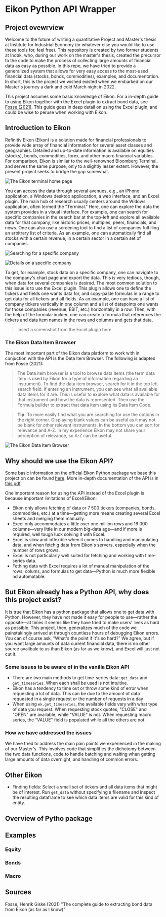 # Eikon Python API Wrapper

## Project ovewrview

Welcome to the future of writing a quantitative Project and Master's thesis at Institute for Industrial Economy (or whatever else you would like to use these tools for, feel free). This repository is created by two former students at Indøk, who, during our work on the master's thesis, created the precursor to the code to make the process of collecting large amounts of financial data as easy as possible. In this repo, we have tried to provide a generalized system that allows for very easy access to the most-used financial data (stocks, bonds, commodities), examples, and documentation. In short, this is the project we wished existed when we embarked on our Master's journey a dark and cold March night in 2022.

This project assumes some basic knowledge of Eikon. For a in-depth guide to using Eikon together with the Excel plugin to extract bond data, see [Fosse (2021)](https://docs.google.com/document/d/1KYKZ6Mcp7nYa3xAMIlHPpvCGj6XhV9Hm/edit?usp=sharing&ouid=102135063001800642455&rtpof=true&sd=true). This guide goes in deep detail on using the Excel plugin, and could be wise to peruse when working with Eikon.

## Introduction to Eikon

Refinitiv Eikon (Eikon) is a solution made for financial professionals to provide wide array of financial information for several asset classes and geographies. Detailed and up-to-date information is available on equities (stocks), bonds, commodities, forex, and other macro financial variables. For comparison, Eikon is similar to the well-renowned Bloomberg Terminal, and serves the same purpose, only to a slightly lesser extent. However, the present project seeks to bridge the gap somewhat.

![The Eikon terminal home page](img/eikon-homepage.png "The Eikon terminal home page")

You can access the data through several avenues, e.g., an iPhone application, a Windows desktop appliocation, a web interface, and an Excel plugin. The main hub of research usually centers around the Widows application, often termed the "Terminal." Here, one can explore the data the system provides in a visual interface. For example, one can search for specific companies in the search bar at the top-left and explore all available data for that company, like historic prices, multiples, peers, financials, and news. One can also use a screening tool to find a list of companies fulfilling an arbitrary list of criteria. As an example, one can automatically find all stocks with a certain revenue, in a certain sector in a certain set of companies.

![Searching for a specific company](img/eikon-search.png "Searching for a specific company")

![Details on a specific company](img/eikon-company-details.png "Details on a specific company")

To get, for example, stock data on a specific company, one can navigate to the company's chart page and export the data. This is very tedious, though, when data for several companies is desired. The most common solution to this issue is to use the Excel plugin. This plugin allows one to define the tickers and fields one wants data for, and copy-paste formulas in a range to get data for all tickers and all fields. As an example, one can have a list of company tickers vertically in one column and a list of datapoints one wants for those companies (revenue, EBIT, etc.) horizontally in a row. Then, with the help of the formula-builder, one can create a formula that references the tickers and data item names in the rows and columns and gets that data.

> Insert a screenshot from the Excel plugin here.

### The Eikon Data Item Browser

The most important part of the Eikon data platform to work with in conjuction with the API is the Data Item Browser. The following is adapted from Fosse (2021):

> The Data item browser is a tool to browse data items (the term data item is used by Eikon for a type of information regarding an instrument). To find the data item browser, search for it in the top left search field. If entering an instrument, you can see what all available data items for it are. This is useful to explore what data is available for that instrument and how the data is represented. Then use the Formula builder to extract that data item using its Data Item Code.

> **Tip:** To more easily find what you are searching for use the options in the right corner. Displaying blank values can be useful as it may not be blank for other relevant instruments. In the bottom you can sort for relevance and A-Z. In my experience Eikon may not share your perception of relevance, so A-Z can be useful.

![The Eikon Data Item Browser](img/eikon-dataitem-browser.png "The Eikon Data Item Browser")

## Why should we use the Eikon API?

Some basic information on the official Eikon Python package we base this project on can be found [here](https://pypi.org/project/eikon/). More in-depth documentation of the API is in [this pdf](./documentation/eikon_data_api_for_python_v1.pdf).

One important reason for using the API instead of the Excel plugin is because important limitations of Excel/Eikon:

- Eikon only allows fetching of data or 7 500 tickers (companies, bonds, commodities, etc.) at a time—getting more means creating several Excel sheets and merging them manually.
- Excel only accommodates a little over one million rows and 16 000 columns—very little in our modern big-data age—and if more is required, well tough luck solving it with Excel.
- Excel is slow and inflexible when it comes to handling and manipulating data, and when fetchig data from Eikon's servers, especially when the number of rows grows.
- Excel is not particularly well suited for fetching and working with time-series data.
- Fething data with Excel requires a lot of manual manipulation of the rows, colums, and formulas to get data—Python is much more flexible nd automatable.

## But Eikon already has a Python API, why does this project exist?

It is true that Eikon has a python package that allows one to get data with Python. However, they have not made it easy for people to use—rather the opposite—at times it seems like they have tried to make users' lives as hard as possible. This project, then, generalizes much of the code we painstakingly arrived at through countless hours of debugging Eikon errors. You can of course ask, "What's the point if it's so hard?" We agree, but if you want large amounts of data current financial data, there is no other source availbale to us than Eikon (as far as we know), and Excel will just not cut it.

### Some issues to be aware of in the vanilla Eikon API

- There are two main methods to get time-series data: `get_data` and `get_timeseries`. When each shall be used is not intuitive.
- Eikon has a tendency to time out or throw some kind of error when requesting a lot of data. This can be due to the amount of data requested in a single request or the number of requests in a day
- When using `ek.get_timeseries`, the available fields vary with what type of data you request. When requesting stock quotes, "CLOSE" and "OPEN" are available, while "VALUE" is not. When requesting macro series, the "VALUE" field is populated while all the others are not.

### How we have addressed the issues

We have tried to address the main pain points we experienced in the making of our Master's. This involves code that simplifies the dichotomy between the two data functions, code to handle batching and waiting when getting large amounts of data overnight, and handling of common errors.

## Other Eikon

- Finding fields: Select a small set of tickers and all data items that might be of interest. Run `get_data` without specifying a filename and inspect the resulting dataframe to see which data items are valid for this kind of entity.

## Overview of Pytho package

## Examples

### Equity

### Bonds

### Macro

## Sources

Fosse, Henrik Giske (2021) "The complete guide to extracting bond data from Eikon (as far as I know)"
